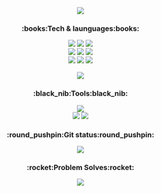 

<!--
**cywin1018/cywin1018** is a ✨ _special_ ✨ repository because its `README.md` (this file) appears on your GitHub profile.

Here are some ideas to get you started:

- 🔭 I’m currently working on ...
- 🌱 I’m currently learning ...
- 👯 I’m looking to collaborate on ...
- 🤔 I’m looking for help with ...
- 💬 Ask me about ...
- 📫 How to reach me: ...
- 😄 Pronouns: ...
- ⚡ Fun fact: ...
-->


<div align="center">
	<img src="https://capsule-render.vercel.app/api?type=waving&color=auto&height=200&section=header&text=Cywin`s%20GitHub!&fontSize=90" />
	<h3 >:books:Tech & launguages:books:</h3>
	<img src="https://img.shields.io/badge/HTML5-E34F26?style=flat&logo=HTML5&logoColor=white" />
	<img src="https://img.shields.io/badge/CSS3-1572B6?style=flat&logo=CSS3&logoColor=white" />
  	<img src="https://img.shields.io/badge/JavaScript-F7DF1E?style=flat&logo=JavaScript&logoColor=white" />
	<br>
 	 <img src="https://img.shields.io/badge/React-61DAFB?style=flat&logo=React&logoColor=white" />
	 <img src="https://img.shields.io/badge/Redux-764ABC?style=flat&logo=redux&logoColor=white" />
  	 <img src="https://img.shields.io/badge/TypeScript-3178C6?style=flat&logo=typescript&logoColor=white" />
	<br>
	 <img src="https://img.shields.io/badge/FireBase-FFCA28?style=flat&logo=firebase&logoColor=white" />
	 <img src="https://img.shields.io/badge/Java-FF160B?style=flat&logo=openjdk&logoColor=white" />
	 <img src="https://img.shields.io/badge/SpringBoot-6DB33F?style=flat&logo=springboot&logoColor=white" />
	<br>
	<br>
	<img src="https://github-readme-stats.vercel.app/api/top-langs/?username=cywin1018&layout=compact">
	<br>
		<h3>:black_nib:Tools:black_nib:</h3>
		<img src="https://img.shields.io/badge/VSCODE-007ACC?style=flat&logo=visualstudiocode&logoColor=white" />
		<br>
		<img src="https://img.shields.io/badge/AndroidStudio-3DDC84?style=flat&logo=androidstudio&logoColor=white" />
		<img src="https://img.shields.io/badge/IntelliJ-0076D6?style=flat&logo=intellijidea&logoColor=white" />
	<br>
</div>
<div align="center">
	<h3 >:round_pushpin:Git status:round_pushpin:</h3>
 <img src="https://github-readme-stats.vercel.app/api?username=cywin1018&show_icons=true">
	<h3 >:rocket:Problem Solves:rocket:</h3>
	<img src="http://mazassumnida.wtf/api/v2/generate_badge?boj=eden0821"/>
</div>


